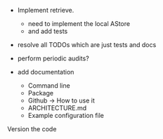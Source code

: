 


- Implement retrieve.
  - need to implement the local AStore
  - and add tests

- resolve all TODOs which are just tests and docs
  
- perform periodic audits?
  

- add documentation
  - Command line
  - Package
  - Github -> How to use it
  - ARCHITECTURE.md
  - Example configuration file
  

Version the code

